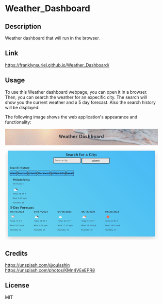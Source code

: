 # Weather_Dashboard

## Description
Weather dashboard that will run in the browser.
 

## Link
https://franklynsuriel.github.io/Weather_Dashboard/


## Usage
To use this Weather dashboard webpage, you can open it in a browser. Then, you can search the weather for an expecific city. The search will show you the current weather and a 5 day forecast. Also the search history will be displayed.

The following image shows the web application's appearance and functionality:

![A user clicks through a day scheduler, add events and save them. Date is shown on the top and any saved event will persist on the screen](./pictures/Weather_Dashboard%20new.jpg)


## Credits
https://unsplash.com/@oulashin
https://unsplash.com/photos/KMn4VEeEPR8

## License
MIT